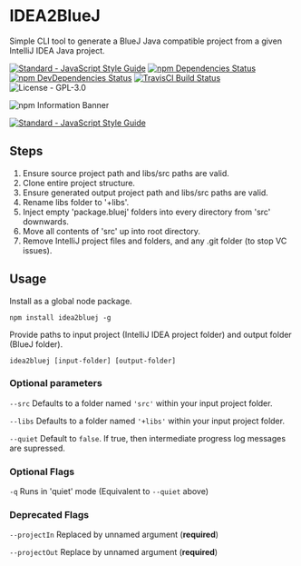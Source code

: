 # IDEA2BlueJ
Simple CLI tool to generate a BlueJ Java compatible project from a given IntelliJ IDEA Java project.

[![Standard - JavaScript Style Guide](https://img.shields.io/badge/code%20style-standard-brightgreen.svg)](http://standardjs.com/)
[![npm Dependencies Status](https://david-dm.org/varbrad/idea2bluej/status.svg)](https://david-dm.org/varbrad/idea2bluej)
[![npm DevDependencies Status](https://david-dm.org/varbrad/idea2bluej/dev-status.svg)](https://david-dm.org/varbrad/idea2bluej?type=dev)
[![TravisCI Build Status](https://travis-ci.org/varbrad/idea2bluej.svg?branch=master)](https://travis-ci.org/varbrad/idea2bluej)
![License - GPL-3.0](https://img.shields.io/badge/license-GPL--3.0-blue.svg)

![npm Information Banner](https://nodei.co/npm/idea2bluej.png?downloads=true&downloadRank=true)

[![Standard - JavaScript Style Guide](https://cdn.rawgit.com/feross/standard/master/badge.svg)](https://github.com/feross/standard)

## Steps
1. Ensure source project path and libs/src paths are valid.
2. Clone entire project structure.
3. Ensure generated output project path and libs/src paths are valid.
4. Rename libs folder to '+libs'.
5. Inject empty 'package.bluej' folders into every directory from 'src' downwards.
6. Move all contents of 'src' up into root directory.
7. Remove IntelliJ project files and folders, and any .git folder (to stop VC issues).

## Usage
Install as a global node package.
````shell
npm install idea2bluej -g
````

Provide paths to input project (IntelliJ IDEA project folder) and output folder (BlueJ folder).
````shell
idea2bluej [input-folder] [output-folder]
````

### Optional parameters
`--src` Defaults to a folder named `'src'` within your input project folder.

`--libs` Defaults to a folder named `'+libs'` within your input project folder.

`--quiet` Default to `false`. If true, then intermediate progress log messages are supressed.

### Optional Flags
`-q` Runs in 'quiet' mode (Equivalent to `--quiet` above)

### Deprecated Flags
`--projectIn` Replaced by unnamed argument (__required__)

`--projectOut` Replace by unnamed argument (__required__)
